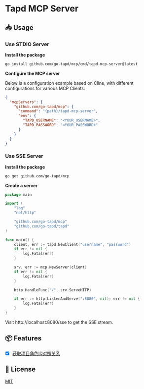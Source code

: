 # Tapd MCP Server

## 📥 Usage

### Use STDIO Server

**Install the package**

```bash
go install github.com/go-tapd/mcp/cmd/tapd-mcp-server@latest
```

**Configure the MCP server**

Below is a configuration example based on Cline, with different configurations for various MCP Clients.

```json
{
  "mcpServers": {
    "github.com/go-tapd/mcp": {
      "command": "{path}/tapd-mcp-server",
      "env": {
        "TAPD_USERNAME": "<YOUR_USERNAME>",
        "TAPD_PASSWORD": "<YOUR_PASSWORD>"
      }
    }
  }
}
```

### Use SSE Server

**Install the package**

```bash
go get github.com/go-tapd/mcp
```

**Create a server**

```go
package main

import (
	"log"
	"net/http"

	"github.com/go-tapd/mcp"
	"github.com/go-tapd/tapd"
)

func main() {
	client, err := tapd.NewClient("username", "password")
	if err != nil {
		log.Fatal(err)
	}

	srv, err := mcp.NewServer(client)
	if err != nil {
		log.Fatal(err)
	}

	http.HandleFunc("/", srv.ServeHTTP)

	if err := http.ListenAndServe(":8080", nil); err != nil {
		log.Fatal(err)
	}
}
```

Visit http://localhost:8080/sse to get the SSE stream.

## 📦 Features

- [x] [获取项目角色ID对照关系](https://open.tapd.cn/document/api-doc/API%E6%96%87%E6%A1%A3/api_reference/user/get_roles.html)

## 📄 License

[MIT](LICENSE)